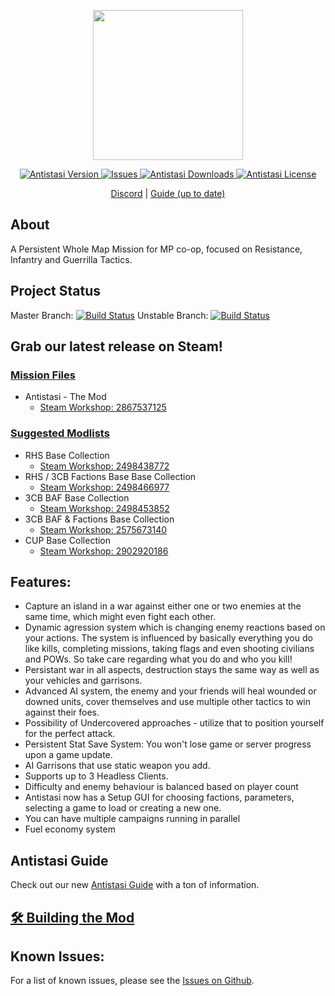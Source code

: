 <div>
<p align="center">
    <img src="https://avatars0.githubusercontent.com/u/53788409?s=200&v=4" width="240">
</p>

<p align="center">
    <a href="https://github.com/official-antistasi-community/A3-Antistasi/releases/latest">
        <img src="https://img.shields.io/badge/Latest_Version-3.2.0-blue.svg?style=flat-square" alt="Antistasi Version">
    </a>
    <a href="https://github.com/official-antistasi-community/A3-Antistasi/issues">
        <img src="https://img.shields.io/github/issues/official-antistasi-community/A3-Antistasi?style=flat-square" alt="Issues">
    </a>
    <a href="https://github.com/official-antistasi-community/A3-Antistasi/releases">
        <img src="https://img.shields.io/github/downloads/official-antistasi-community/A3-Antistasi/total.svg?style=flat-square&label=Downloads" alt="Antistasi Downloads">
    </a>
    <a href="https://github.com/official-antistasi-community/A3-Antistasi/blob/unstable/LICENSE">
        <img src="https://img.shields.io/badge/License-MiT-blue.svg?style=flat-square" alt="Antistasi License">
    </a>
</p>


<p align="center">
    <a href="https://discord.gg/TYDwCRKnKX">Discord</a> | <a href="https://official-antistasi-community.github.io/A3-Antistasi-Docs/index.html">Guide (up to date)</a>
</p>
</div>

## About
A Persistent Whole Map Mission for MP co-op, focused on Resistance, Infantry and Guerrilla Tactics.

## Project Status
Master Branch: [![Build Status](https://travis-ci.com/official-antistasi-community/A3-Antistasi.svg?branch=master)](https://travis-ci.com/official-antistasi-community/A3-Antistasi)
Unstable Branch: [![Build Status](https://travis-ci.com/official-antistasi-community/A3-Antistasi.svg?branch=unstable)](https://travis-ci.com/official-antistasi-community/A3-Antistasi)

## Grab our latest release on Steam!
### [Mission Files](https://steamcommunity.com/id/OfficialAntistasiCommunity/myworkshopfiles/)
- Antistasi - The Mod
    - [Steam Workshop: 2867537125](https://steamcommunity.com/sharedfiles/filedetails/?id=2867537125)


### [Suggested Modlists](https://steamcommunity.com/id/OfficialAntistasiCommunity/myworkshopfiles/?section=collections)
- RHS Base Collection
    - [Steam Workshop: 2498438772](https://steamcommunity.com/sharedfiles/filedetails/?id=2498438772)
- RHS / 3CB Factions Base Base Collection
    - [Steam Workshop: 2498466977](https://steamcommunity.com/sharedfiles/filedetails/?id=2498466977)
- 3CB BAF Base Collection
    - [Steam Workshop: 2498453852](https://steamcommunity.com/sharedfiles/filedetails/?id=2498453852)
- 3CB BAF & Factions Base Collection
    - [Steam Workshop: 2575673140](https://steamcommunity.com/sharedfiles/filedetails/?id=2575673140)
- CUP Base Collection
    - [Steam Workshop: 2902920186](https://steamcommunity.com/sharedfiles/filedetails/?id=2902920186)


## Features:

- Capture an island in a war against either one or two enemies at the same time, which might even fight each other.
- Dynamic agression system which is changing enemy reactions based on your actions. The system is influenced by basically everything you do like kills, completing missions, taking flags and even shooting civilians and POWs. So take care regarding what you do and who you kill!
- Persistant war in all aspects, destruction stays the same way as well as your vehicles and garrisons.
- Advanced AI system, the enemy and your friends will heal wounded or downed units, cover themselves and use multiple other tactics to win against their foes.
- Possibility of Undercovered approaches - utilize that to position yourself for the perfect attack.
- Persistent Stat Save System: You won't lose game or server progress upon a game update.
- AI Garrisons that use static weapon you add.
- Supports up to 3 Headless Clients.
- Difficulty and enemy behaviour is balanced based on player count
- Antistasi now has a Setup GUI for choosing factions, parameters, selecting a game to load or creating a new one.
- You can have multiple campaigns running in parallel
- Fuel economy system


## Antistasi Guide
Check out our new [Antistasi Guide](https://antistasi.de/guide) with a ton of information.


## [🛠 Building the Mod](https://official-antistasi-community.github.io/A3-Antistasi-Docs/dev_guide/dev/dev_guide_how_to_build.html)

## Known Issues:
For a list of known issues, please see the [Issues on Github](https://github.com/official-antistasi-community/A3-Antistasi/issues).
